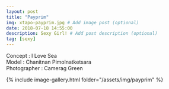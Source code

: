 ```yaml
---
layout: post
title: "Payprim"
img: xtapo-payprim.jpg # Add image post (optional)
date: 2018-07-18 14:55:00
description: Sexy Girl! # Add post description (optional)
tag: [sexy]
---
```

Concept : I Love Sea  
Model : Chanitnan Pimolnatketsara  
Photographer : Camerag Green         


{% include image-gallery.html folder="/assets/img/payprim" %}
